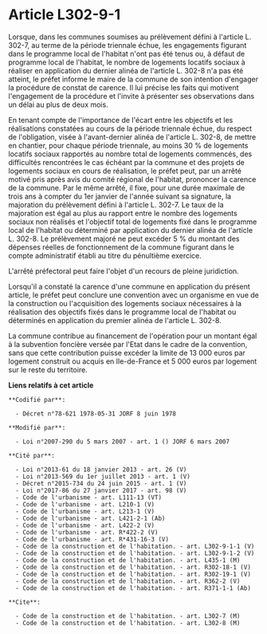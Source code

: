 # Article L302-9-1

Lorsque, dans les communes soumises au prélèvement défini à l'article L. 302-7, au terme de la période triennale échue, les
engagements figurant dans le programme local de l'habitat n'ont pas été tenus ou, à défaut de programme local de l'habitat,
le nombre de logements locatifs sociaux à réaliser en application du dernier alinéa de l'article L. 302-8 n'a pas été
atteint, le préfet informe le maire de la commune de son intention d'engager la procédure de constat de carence. Il lui
précise les faits qui motivent l'engagement de la procédure et l'invite à présenter ses observations dans un délai au plus de
deux mois.

En tenant compte de l'importance de l'écart entre les objectifs et les réalisations constatées au cours de la période
triennale échue, du respect de l'obligation, visée à l'avant-dernier alinéa de l'article L. 302-8, de mettre en chantier,
pour chaque période triennale, au moins 30 % de logements locatifs sociaux rapportés au nombre total de logements commencés,
des difficultés rencontrées le cas échéant par la commune et des projets de logements sociaux en cours de réalisation, le
préfet peut, par un arrêté motivé pris après avis du comité régional de l'habitat, prononcer la carence de la commune. Par le
même arrêté, il fixe, pour une durée maximale de trois ans à compter du 1er janvier de l'année suivant sa signature, la
majoration du prélèvement défini à l'article L. 302-7. Le taux de la majoration est égal au plus au rapport entre le nombre
des logements sociaux non réalisés et l'objectif total de logements fixé dans le programme local de l'habitat ou déterminé
par application du dernier alinéa de l'article L. 302-8. Le prélèvement majoré ne peut excéder 5 % du montant des dépenses
réelles de fonctionnement de la commune figurant dans le compte administratif établi au titre du pénultième exercice.

L'arrêté préfectoral peut faire l'objet d'un recours de pleine juridiction.

Lorsqu'il a constaté la carence d'une commune en application du présent article, le préfet peut conclure une convention avec
un organisme en vue de la construction ou l'acquisition des logements sociaux nécessaires à la réalisation des objectifs
fixés dans le programme local de l'habitat ou déterminés en application du premier alinéa de l'article L. 302-8.

La commune contribue au financement de l'opération pour un montant égal à la subvention foncière versée par l'Etat dans le
cadre de la convention, sans que cette contribution puisse excéder la limite de 13 000 euros par logement construit ou acquis
en Ile-de-France et 5 000 euros par logement sur le reste du territoire.

**Liens relatifs à cet article**

	**Codifié par**:

	  - Décret n°78-621 1978-05-31 JORF 8 juin 1978

	**Modifié par**:

	  - Loi n°2007-290 du 5 mars 2007 - art. 1 () JORF 6 mars 2007

	**Cité par**:

	  - Loi n°2013-61 du 18 janvier 2013 - art. 26 (V)
	  - Loi n°2013-569 du 1er juillet 2013 - art. 1 (V)
	  - Décret n°2015-734 du 24 juin 2015 - art. 1 (V)
	  - Loi n°2017-86 du 27 janvier 2017 - art. 98 (V)
	  - Code de l'urbanisme - art. L111-13 (VT)
	  - Code de l'urbanisme - art. L210-1 (V)
	  - Code de l'urbanisme - art. L213-1 (V)
	  - Code de l'urbanisme - art. L421-2-1 (Ab)
	  - Code de l'urbanisme - art. L422-2 (V)
	  - Code de l'urbanisme - art. R*422-2 (V)
	  - Code de l'urbanisme - art. R*431-16-3 (V)
	  - Code de la construction et de l'habitation. - art. L302-9-1-1 (V)
	  - Code de la construction et de l'habitation. - art. L302-9-1-2 (V)
	  - Code de la construction et de l'habitation. - art. L435-1 (M)
	  - Code de la construction et de l'habitation. - art. R302-18-1 (V)
	  - Code de la construction et de l'habitation. - art. R302-19-1 (V)
	  - Code de la construction et de l'habitation. - art. R362-2 (V)
	  - Code de la construction et de l'habitation. - art. R371-1-1 (Ab)

	**Cite**:

	  - Code de la construction et de l'habitation. - art. L302-7 (M)
	  - Code de la construction et de l'habitation. - art. L302-8 (M)
